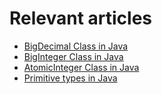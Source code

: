 # Relevant articles
- [BigDecimal Class in Java](https://nkamphoa.com/bigdecimal-class-in-java/)
- [BigInteger Class in Java](https://nkamphoa.com/biginteger-class-in-java/)
- [AtomicInteger Class in Java](https://nkamphoa.com/atomicinteger-class-in-java/)
- [Primitive types in Java](https://nkamphoa.com/primitive-data-types-in-java-understanding-the-core-essentials/)
